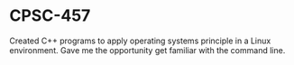 # CPSC-457
Created C++ programs to apply operating systems principle in a Linux environment. Gave me the opportunity get familiar with the command line. 
